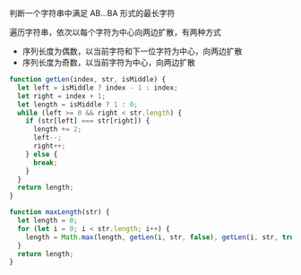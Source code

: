判断一个字符串中满足 AB...BA 形式的最长字符

遍历字符串，依次以每个字符为中心向两边扩散，有两种方式

- 序列长度为偶数，以当前字符和下一位字符为中心，向两边扩散
- 序列长度为奇数，以当前字符为中心，向两边扩散

```js
function getLen(index, str, isMiddle) {
  let left = isMiddle ? index - 1 : index;
  let right = index + 1;
  let length = isMiddle ? 1 : 0;
  while (left >= 0 && right < str.length) {
    if (str[left] === str[right]) {
      length += 2;
      left--;
      right++;
    } else {
      break;
    }
  }
  return length;
}

function maxLength(str) {
  let length = 0;
  for (let i = 0; i < str.length; i++) {
    length = Math.max(length, getLen(i, str, false), getLen(i, str, true));
  }
  return length;
}
```

